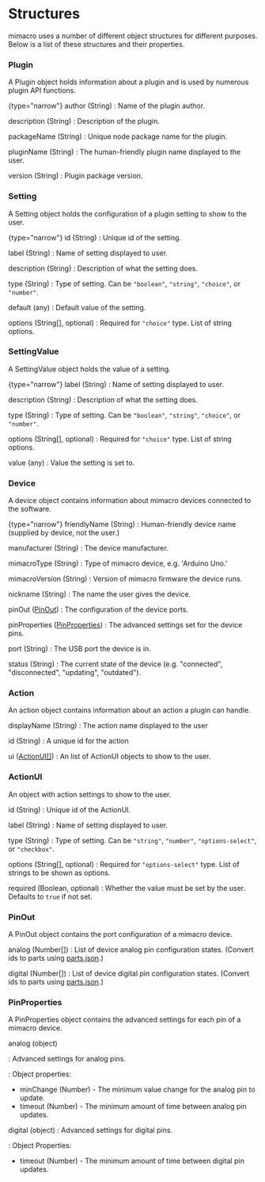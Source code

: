 # Structures

mimacro uses a number of different object structures for different
purposes. Below is a list of these structures and their properties.

### Plugin
A Plugin object holds information about a plugin and is used by
numerous plugin API functions.

{type="narrow"}
author (String)
: Name of the plugin author.

description (String)
: Description of the plugin.

packageName (String)
: Unique node package name for the plugin.

pluginName (String)
: The human-friendly plugin name displayed to the user.

version (String)
: Plugin package version.

### Setting
A Setting object holds the configuration of a plugin setting to show
to the user.

{type="narrow"}
id (String)
: Unique id of the setting.

label (String)
: Name of setting displayed to user.

description (String)
: Description of what the setting does.

type (String)
: Type of setting. Can be `"boolean"`, `"string"`, `"choice"`, or `"number"`.

default (any)
: Default value of the setting.

options (String[], optional)
: Required for `"choice"` type. List of string options.

### SettingValue
A SettingValue object holds the value of a setting.

{type="narrow"}
label (String)
: Name of setting displayed to user.

description (String)
: Description of what the setting does.

type (String)
: Type of setting. Can be `"boolean"`, `"string"`, `"choice"`, or `"number"`.

options (String[], optional)
: Required for `"choice"` type. List of string options.

value (any)
: Value the setting is set to.

### Device
A device object contains information about mimacro devices 
connected to the software.

{type="narrow"}
friendlyName (String)
: Human-friendly device name (supplied by device, not the user.)

manufacturer (String)
: The device manufacturer.

mimacroType (String)
: Type of mimacro device, e.g. 'Arduino Uno.'

mimacroVersion (String)
: Version of mimacro firmware the device runs.

nickname (String)
: The name the user gives the device.

pinOut ([PinOut](#pinout))
: The configuration of the device ports.

pinProperties ([PinProperties](#pinproperties))
: The advanced settings set for the device pins.

port (String)
: The USB port the device is in.

status (String)
: The current state of the device (e.g. "connected", "disconnected", "updating", "outdated").

### Action
An action object contains information about an action a plugin can handle.

displayName (String)
: The action name displayed to the user

id (String)
: A unique id for the action

ui ([ActionUI[]](#actionui))
: An list of ActionUI objects to show to the user.

### ActionUI
An object with action settings to show to the user.

id (String)
: Unique id of the ActionUI.

label (String)
: Name of setting displayed to user.

type (String)
: Type of setting. Can be `"string"`, `"number"`, `"options-select"`, or `"checkbox"`.

options (String[], optional)
: Required for `"options-select"` type. List of strings to be shown as options.

required (Boolean, optional)
: Whether the value must be set by the user. Defaults to `true` if not set.

### PinOut
A PinOut object contains the port configuration of a mimacro device.

analog (Number[])
: List of device analog pin configuration states.
(Convert ids to parts using [parts.json](https://github.com/atticuscornett/mimacro/blob/main/parts.json).)

digital (Number[])
: List of device digital pin configuration states.
(Convert ids to parts using [parts.json](https://github.com/atticuscornett/mimacro/blob/main/parts.json).)

### PinProperties

A PinProperties object contains the advanced settings for each pin of a mimacro device.

analog (object)

: Advanced settings for analog pins.

: Object properties:
- minChange (Number) - The minimum value change for the analog pin to update.
- timeout (Number) - The minimum amount of time between analog pin updates.

digital (object)
: Advanced settings for digital pins.

: Object Properties:
- timeout (Number) - The minimum amount of time between digital pin updates.